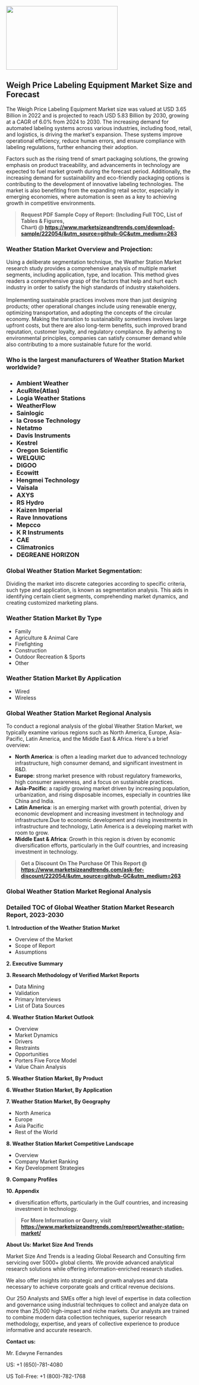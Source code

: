 <p><img class="alignnone size-medium wp-image-20088" src="https://ffe5etoiles.com/wp-content/uploads/2024/12/MST1-300x171.png" alt="" width="300" height="171" /></p><h2>Weigh Price Labeling Equipment Market Size and Forecast</h2><p>The Weigh Price Labeling Equipment Market size was valued at USD 3.65 Billion in 2022 and is projected to reach USD 5.83 Billion by 2030, growing at a CAGR of 6.0% from 2024 to 2030. The increasing demand for automated labeling systems across various industries, including food, retail, and logistics, is driving the market's expansion. These systems improve operational efficiency, reduce human errors, and ensure compliance with labeling regulations, further enhancing their adoption.</p><p>Factors such as the rising trend of smart packaging solutions, the growing emphasis on product traceability, and advancements in technology are expected to fuel market growth during the forecast period. Additionally, the increasing demand for sustainability and eco-friendly packaging options is contributing to the development of innovative labeling technologies. The market is also benefiting from the expanding retail sector, especially in emerging economies, where automation is seen as a key to achieving growth in competitive environments.</p></p><blockquote id="" class=""><strong>Request PDF Sample Copy of Report: (Including Full TOC, List of Tables &amp; Figures, Chart)&nbsp;@&nbsp;<strong><a href="https://www.marketsizeandtrends.com/download-sample/222054/&utm_source=github-GC&utm_medium=263" target="_blank">https://www.marketsizeandtrends.com/download-sample/222054/&utm_source=github-GC&utm_medium=263</a></strong></strong></blockquote><h3 id="" class="">Weather Station Market&nbsp;Overview and Projection:</h3><p id="" class="">Using a deliberate segmentation technique, the Weather Station Market research study provides a comprehensive analysis of multiple market segments, including application, type, and location. This method gives readers a comprehensive grasp of the factors that help and hurt each industry in order to satisfy the high standards of industry stakeholders. <br /> <br />Implementing sustainable practices involves more than just designing products; other operational changes include using renewable energy, optimizing transportation, and adopting the concepts of the circular economy. Making the transition to sustainability sometimes involves large upfront costs, but there are also long-term benefits, such improved brand reputation, customer loyalty, and regulatory compliance. By adhering to environmental principles, companies can satisfy consumer demand while also contributing to a more sustainable future for the world.</p><h3 id="" class="">Who is the largest manufacturers of&nbsp;Weather Station Market worldwide?</h3><h3 class=""><p><ul><li>Ambient Weather </li><li> AcuRite(Atlas) </li><li> Logia Weather Stations </li><li> WeatherFlow </li><li> Sainlogic </li><li> la Crosse Technology </li><li> Netatmo </li><li> Davis Instruments </li><li> Kestrel </li><li> Oregon Scientific </li><li> WELQUIC </li><li> DIGOO </li><li> Ecowitt </li><li> Hengmei Technology </li><li> Vaisala </li><li> AXYS </li><li> RS Hydro </li><li> Kaizen Imperial </li><li> Rave Innovations </li><li> Mepcco </li><li> K R Instruments </li><li> CAE </li><li> Climatronics </li><li> DEGREANE HORIZON</li></ul></p></h3><h3 id="" class="">Global&nbsp;Weather Station Market Segmentation:</h3><p id="" class="">Dividing the market into discrete categories according to specific criteria, such type and application, is known as segmentation analysis. This aids in identifying certain client segments, comprehending market dynamics, and creating customized marketing plans.</p><h3 id="" class="">Weather Station Market&nbsp;By Type</h3><p><p><ul><li>Family</li><li> Agriculture & Animal Care</li><li> Firefighting</li><li> Construction</li><li> Outdoor Recreation & Sports</li><li> Other</p></li></ul></p></p><h3 id="" class="">Weather Station Market&nbsp;By Application</h3><p class=""><p><ul><li>Wired</li><li> Wireless</li></ul></p></p><h3 id="" class="">Global Weather Station Market Regional Analysis</h3><p id="" class="">To conduct a regional analysis of the global Weather Station Market, we typically examine various regions such as North America, Europe, Asia-Pacific, Latin America, and the Middle East &amp; Africa. Here's a brief overview:</p><ul><li><strong>North America</strong>: is often a leading market due to advanced technology infrastructure, high consumer demand, and significant investment in R&amp;D.</li><li><strong>Europe</strong>: strong market presence with robust regulatory frameworks, high consumer awareness, and a focus on sustainable practices.</li><li><strong>Asia-Pacific</strong>: a rapidly growing market driven by increasing population, urbanization, and rising disposable incomes, especially in countries like China and India.</li><li><strong>Latin America</strong>: is an emerging market with growth potential, driven by economic development and increasing investment in technology and infrastructure.Due to economic development and rising investments in infrastructure and technology, Latin America is a developing market with room to grow.</li><li><strong>Middle East &amp; Africa</strong>: Growth in this region is driven by economic diversification efforts, particularly in the Gulf countries, and increasing investment in technology.</li></ul><blockquote id="" class=""><strong>Get a Discount On The Purchase Of This Report @ <strong><a href="https://www.marketsizeandtrends.com/ask-for-discount/222054/&utm_source=github-GC&utm_medium=263" target="_blank">https://www.marketsizeandtrends.com/ask-for-discount/222054/&utm_source=github-GC&utm_medium=263</a></strong></strong></blockquote><h3 id="" class="">Global Weather Station Market Regional Analysis</h3><h3 id="" class="">Detailed TOC of Global Weather Station Market Research Report, 2023-2030</h3><p id="" class=""><strong>1. Introduction of the Weather Station Market</strong></p><ul><li>Overview of the Market</li><li>Scope of Report</li><li>Assumptions</li></ul><p id="" class=""><strong>2. Executive Summary</strong></p><p id="" class=""><strong>3. Research Methodology of Verified Market Reports</strong></p><ul><li>Data Mining</li><li>Validation</li><li>Primary Interviews</li><li>List of Data Sources</li></ul><p id="" class=""><strong>4. Weather Station Market Outlook</strong></p><ul><li>Overview</li><li>Market Dynamics</li><li>Drivers</li><li>Restraints</li><li>Opportunities</li><li>Porters Five Force Model</li><li>Value Chain Analysis</li></ul><p id="" class=""><strong>5. Weather Station Market, By Product</strong></p><p id="" class=""><strong>6. Weather Station Market, By Application</strong></p><p id="" class=""><strong>7. Weather Station Market, By Geography</strong></p><ul><li>North America</li><li>Europe</li><li>Asia Pacific</li><li>Rest of the World</li></ul><p id="" class=""><strong>8. Weather Station Market Competitive Landscape</strong></p><ul><li>Overview</li><li>Company Market Ranking</li><li>Key Development Strategies</li></ul><p id="" class=""><strong>9. Company Profiles</strong></p><p id="" class=""><strong>10. Appendix</strong></p><ul><li>diversification efforts, particularly in the Gulf countries, and increasing investment in technology.</li></ul><blockquote id="" class=""><strong>For More Information or Query, visit <strong><strong><a href="https://www.marketsizeandtrends.com/report/weather-station-market/" target="_blank">https://www.marketsizeandtrends.com/report/weather-station-market/</a></strong></strong></strong></blockquote><p id="" class=""><strong>About Us: Market Size And Trends</strong></p><p id="" class="">Market Size And Trends is a leading Global Research and Consulting firm servicing over 5000+ global clients. We provide advanced analytical research solutions while offering information-enriched research studies.</p><p id="" class="">We also offer insights into strategic and growth analyses and data necessary to achieve corporate goals and critical revenue decisions.</p><p id="" class="">Our 250 Analysts and SMEs offer a high level of expertise in data collection and governance using industrial techniques to collect and analyze data on more than 25,000 high-impact and niche markets. Our analysts are trained to combine modern data collection techniques, superior research methodology, expertise, and years of collective experience to produce informative and accurate research.</p><p id="" class=""><strong>Contact us:</strong></p><p id="" class="">Mr. Edwyne Fernandes</p><p id="" class="">US: +1 (650)-781-4080</p><p id="" class="">US Toll-Free: +1 (800)-782-1768</p>
